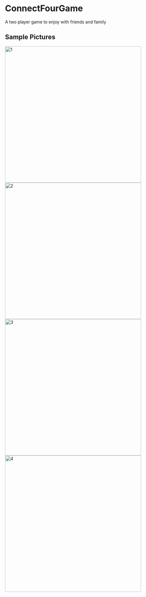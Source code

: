 # ConnectFourGame
A two player game to enjoy with friends and family
## Sample Pictures
<img width="450" alt="1" src="https://user-images.githubusercontent.com/85180603/121856212-dfee3300-cd11-11eb-8efe-cbb438a46838.PNG">
<img width="450" alt="2" src="https://user-images.githubusercontent.com/85180603/121856487-2ba0dc80-cd12-11eb-8c76-9bfcc9c1b037.PNG">
<img width="450" alt="3" src="https://user-images.githubusercontent.com/85180603/121856492-2e033680-cd12-11eb-8074-284676158bce.PNG">
<img width="450" alt="4" src="https://user-images.githubusercontent.com/85180603/121856501-30659080-cd12-11eb-8b5f-2cfcd9323ca9.PNG">
